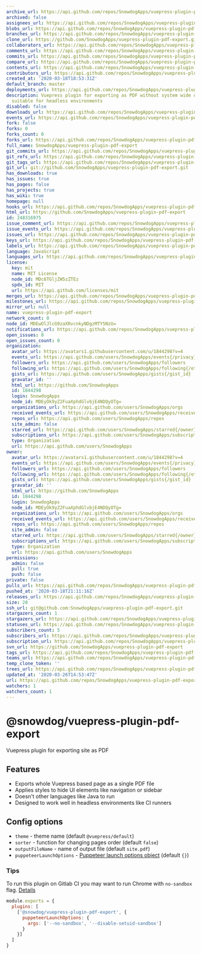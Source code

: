 ```yaml
---
archive_url: https://api.github.com/repos/SnowdogApps/vuepress-plugin-pdf-export/{archive_format}{/ref}
archived: false
assignees_url: https://api.github.com/repos/SnowdogApps/vuepress-plugin-pdf-export/assignees{/user}
blobs_url: https://api.github.com/repos/SnowdogApps/vuepress-plugin-pdf-export/git/blobs{/sha}
branches_url: https://api.github.com/repos/SnowdogApps/vuepress-plugin-pdf-export/branches{/branch}
clone_url: https://github.com/SnowdogApps/vuepress-plugin-pdf-export.git
collaborators_url: https://api.github.com/repos/SnowdogApps/vuepress-plugin-pdf-export/collaborators{/collaborator}
comments_url: https://api.github.com/repos/SnowdogApps/vuepress-plugin-pdf-export/comments{/number}
commits_url: https://api.github.com/repos/SnowdogApps/vuepress-plugin-pdf-export/commits{/sha}
compare_url: https://api.github.com/repos/SnowdogApps/vuepress-plugin-pdf-export/compare/{base}...{head}
contents_url: https://api.github.com/repos/SnowdogApps/vuepress-plugin-pdf-export/contents/{+path}
contributors_url: https://api.github.com/repos/SnowdogApps/vuepress-plugin-pdf-export/contributors
created_at: '2020-03-18T18:53:31Z'
default_branch: master
deployments_url: https://api.github.com/repos/SnowdogApps/vuepress-plugin-pdf-export/deployments
description: Vuepress plugin for exporting as PDF without system wide dependencies
  suitable for headless environments
disabled: false
downloads_url: https://api.github.com/repos/SnowdogApps/vuepress-plugin-pdf-export/downloads
events_url: https://api.github.com/repos/SnowdogApps/vuepress-plugin-pdf-export/events
fork: false
forks: 0
forks_count: 0
forks_url: https://api.github.com/repos/SnowdogApps/vuepress-plugin-pdf-export/forks
full_name: SnowdogApps/vuepress-plugin-pdf-export
git_commits_url: https://api.github.com/repos/SnowdogApps/vuepress-plugin-pdf-export/git/commits{/sha}
git_refs_url: https://api.github.com/repos/SnowdogApps/vuepress-plugin-pdf-export/git/refs{/sha}
git_tags_url: https://api.github.com/repos/SnowdogApps/vuepress-plugin-pdf-export/git/tags{/sha}
git_url: git://github.com/SnowdogApps/vuepress-plugin-pdf-export.git
has_downloads: true
has_issues: true
has_pages: false
has_projects: true
has_wiki: true
homepage: null
hooks_url: https://api.github.com/repos/SnowdogApps/vuepress-plugin-pdf-export/hooks
html_url: https://github.com/SnowdogApps/vuepress-plugin-pdf-export
id: 248316975
issue_comment_url: https://api.github.com/repos/SnowdogApps/vuepress-plugin-pdf-export/issues/comments{/number}
issue_events_url: https://api.github.com/repos/SnowdogApps/vuepress-plugin-pdf-export/issues/events{/number}
issues_url: https://api.github.com/repos/SnowdogApps/vuepress-plugin-pdf-export/issues{/number}
keys_url: https://api.github.com/repos/SnowdogApps/vuepress-plugin-pdf-export/keys{/key_id}
labels_url: https://api.github.com/repos/SnowdogApps/vuepress-plugin-pdf-export/labels{/name}
language: JavaScript
languages_url: https://api.github.com/repos/SnowdogApps/vuepress-plugin-pdf-export/languages
license:
  key: mit
  name: MIT License
  node_id: MDc6TGljZW5zZTEz
  spdx_id: MIT
  url: https://api.github.com/licenses/mit
merges_url: https://api.github.com/repos/SnowdogApps/vuepress-plugin-pdf-export/merges
milestones_url: https://api.github.com/repos/SnowdogApps/vuepress-plugin-pdf-export/milestones{/number}
mirror_url: null
name: vuepress-plugin-pdf-export
network_count: 0
node_id: MDEwOlJlcG9zaXRvcnkyNDgzMTY5NzU=
notifications_url: https://api.github.com/repos/SnowdogApps/vuepress-plugin-pdf-export/notifications{?since,all,participating}
open_issues: 0
open_issues_count: 0
organization:
  avatar_url: https://avatars1.githubusercontent.com/u/1844298?v=4
  events_url: https://api.github.com/users/SnowdogApps/events{/privacy}
  followers_url: https://api.github.com/users/SnowdogApps/followers
  following_url: https://api.github.com/users/SnowdogApps/following{/other_user}
  gists_url: https://api.github.com/users/SnowdogApps/gists{/gist_id}
  gravatar_id: ''
  html_url: https://github.com/SnowdogApps
  id: 1844298
  login: SnowdogApps
  node_id: MDEyOk9yZ2FuaXphdGlvbjE4NDQyOTg=
  organizations_url: https://api.github.com/users/SnowdogApps/orgs
  received_events_url: https://api.github.com/users/SnowdogApps/received_events
  repos_url: https://api.github.com/users/SnowdogApps/repos
  site_admin: false
  starred_url: https://api.github.com/users/SnowdogApps/starred{/owner}{/repo}
  subscriptions_url: https://api.github.com/users/SnowdogApps/subscriptions
  type: Organization
  url: https://api.github.com/users/SnowdogApps
owner:
  avatar_url: https://avatars1.githubusercontent.com/u/1844298?v=4
  events_url: https://api.github.com/users/SnowdogApps/events{/privacy}
  followers_url: https://api.github.com/users/SnowdogApps/followers
  following_url: https://api.github.com/users/SnowdogApps/following{/other_user}
  gists_url: https://api.github.com/users/SnowdogApps/gists{/gist_id}
  gravatar_id: ''
  html_url: https://github.com/SnowdogApps
  id: 1844298
  login: SnowdogApps
  node_id: MDEyOk9yZ2FuaXphdGlvbjE4NDQyOTg=
  organizations_url: https://api.github.com/users/SnowdogApps/orgs
  received_events_url: https://api.github.com/users/SnowdogApps/received_events
  repos_url: https://api.github.com/users/SnowdogApps/repos
  site_admin: false
  starred_url: https://api.github.com/users/SnowdogApps/starred{/owner}{/repo}
  subscriptions_url: https://api.github.com/users/SnowdogApps/subscriptions
  type: Organization
  url: https://api.github.com/users/SnowdogApps
permissions:
  admin: false
  pull: true
  push: false
private: false
pulls_url: https://api.github.com/repos/SnowdogApps/vuepress-plugin-pdf-export/pulls{/number}
pushed_at: '2020-03-18T21:11:16Z'
releases_url: https://api.github.com/repos/SnowdogApps/vuepress-plugin-pdf-export/releases{/id}
size: 28
ssh_url: git@github.com:SnowdogApps/vuepress-plugin-pdf-export.git
stargazers_count: 1
stargazers_url: https://api.github.com/repos/SnowdogApps/vuepress-plugin-pdf-export/stargazers
statuses_url: https://api.github.com/repos/SnowdogApps/vuepress-plugin-pdf-export/statuses/{sha}
subscribers_count: 5
subscribers_url: https://api.github.com/repos/SnowdogApps/vuepress-plugin-pdf-export/subscribers
subscription_url: https://api.github.com/repos/SnowdogApps/vuepress-plugin-pdf-export/subscription
svn_url: https://github.com/SnowdogApps/vuepress-plugin-pdf-export
tags_url: https://api.github.com/repos/SnowdogApps/vuepress-plugin-pdf-export/tags
teams_url: https://api.github.com/repos/SnowdogApps/vuepress-plugin-pdf-export/teams
temp_clone_token: ''
trees_url: https://api.github.com/repos/SnowdogApps/vuepress-plugin-pdf-export/git/trees{/sha}
updated_at: '2020-03-26T14:53:47Z'
url: https://api.github.com/repos/SnowdogApps/vuepress-plugin-pdf-export
watchers: 1
watchers_count: 1
---
```


# @snowdog/vuepress-plugin-pdf-export
Vuepress plugin for exporting site as PDF

## Features
- Exports whole Vuepress based page as a single PDF file
- Applies styles to hide UI elements like navigation or sidebar
- Doesn't other languages like Java to run
- Designed to work well in headless environments like CI runners

## Config options
- `theme` - theme name (default `@vuepress/default`)
- `sorter` - function for changing pages order (default `false`)
- `outputFileName` - name of output file (default `site.pdf`)
- `puppeteerLaunchOptions` - [Puppeteer launch options object](https://github.com/puppeteer/puppeteer/blob/v2.1.1/docs/api.md#puppeteerlaunchoptions) (default `{}`)

### Tips
To run this plugin on Gitlab CI you may want to run Chrome with `no-sandbox` flag. [Details](https://github.com/puppeteer/puppeteer/blob/master/docs/troubleshooting.md#setting-up-chrome-linux-sandbox)

```js
module.exports = {
  plugins: [
    ['@snowdog/vuepress-plugin-pdf-export', {
      puppeteerLaunchOptions: {
        args: ['--no-sandbox', '--disable-setuid-sandbox']
      }
    }]
  ]
}
```
